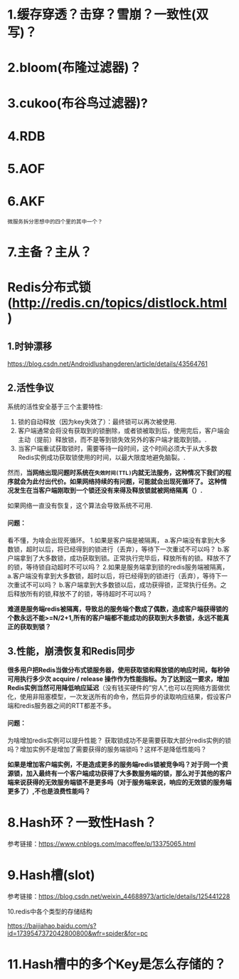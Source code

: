 # 1.缓存穿透？击穿？雪崩？一致性(双写)？

# 2.bloom(布隆过滤器)？

# 3.cukoo(布谷鸟过滤器)?



# 4.RDB

# 5.AOF



# 6.AKF

 	微服务拆分思想中的四个里的其中一个？

# 7.主备？主从？

# Redis分布式锁(http://redis.cn/topics/distlock.html)



## 1.时钟漂移

https://blog.csdn.net/Androidlushangderen/article/details/43564761

## 2.活性争议

系统的活性安全基于三个主要特性:

1. 锁的自动释放（因为key失效了）：最终锁可以再次被使用.
2. 客户端通常会将没有获取到的锁删除，或者锁被取到后，使用完后，客户端会主动（提前）释放锁，而不是等到锁失效另外的客户端才能取到锁。.
3. 当客户端重试获取锁时，需要等待一段时间，这个时间必须大于从大多数Redis实例成功获取锁使用的时间，以最大限度地避免脑裂。.

然而，**当网络出现问题时系统在`失效时间(TTL)`内就无法服务，这种情况下我们的程序就会为此付出代价。如果网络持续的有问题，可能就会出现死循环了。 这种情况发生在当客户端刚取到一个锁还没有来得及释放锁就被网络隔离（）.**

如果网络一直没有恢复，这个算法会导致系统不可用.



#### 问题：

看不懂，为啥会出现死循环。
1.如果是客户端是被隔离，
	a.客户端没有拿到大多数锁，超时以后，将已经得到的锁进行（丢弃），等待下一次重试不可以吗？
	b.客户端拿到了大多数锁，成功获取到锁。正常执行完毕后，释放所有的锁。释放不了的锁，等待锁自动超时不可以吗？
2.如果是服务端拿到锁的redis服务端被隔离，
	a.客户端没有拿到大多数锁，超时以后，将已经得到的锁进行（丢弃），等待下一次重试不可以吗？
	b.客户端拿到大多数锁以后，成功获得锁，正常执行任务。之后释放所有的锁,释放不了的锁，等待超时不可以吗？
	
**难道是服务端redis被隔离，导致总的服务端个数成了偶数，造成客户端获得锁的个数永远不能>=N/2+1,所有的客户端都不能成功的获取到大多数锁，永远不能真正的获取到锁？**

##     3.性能，崩溃恢复和Redis同步

**很多用户把Redis当做分布式锁服务器，使用获取锁和释放锁的响应时间，每秒钟可用执行多少次 acquire / release 操作作为性能指标。为了达到这一要求，增加Redis实例当然可用降低响应延迟**（没有钱买硬件的”穷人”,也可以在网络方面做优化，使用非阻塞模型，一次发送所有的命令，然后异步的读取响应结果，假设客户端和redis服务器之间的RTT都差不多。

#### 问题：

为啥增加redis实例可以提升性能？
获取锁成功不是需要获取大部分redis实例的锁吗？增加实例不是增加了需要获得的服务端锁吗？这样不是降低性能吗？

**如果是增加客户端实例，不是造成更多的服务端redis锁被竞争吗？对于同一个资源锁，加入最终有一个客户端成功获得了大多数服务端的锁，那么对于其他的客户端来说获得的无效服务端锁不是更多吗（对于服务端来说，响应的无效锁的服务端更多了）,不也是浪费性能吗？**

# 8.Hash环？一致性Hash？

参考链接：https://www.cnblogs.com/macoffee/p/13375065.html

# 9.Hash槽(slot)

参考链接：https://blog.csdn.net/weixin_44688973/article/details/125441228

10.redis中各个类型的存储结构

https://baijiahao.baidu.com/s?id=1739547372042800800&wfr=spider&for=pc

# 11.Hash槽中的多个Key是怎么存储的？
